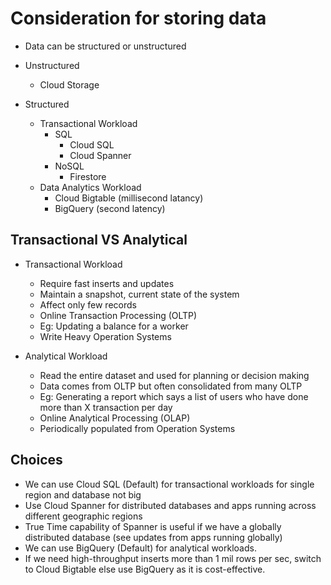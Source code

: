 # Consideration for storing data

- Data can be structured or unstructured

- Unstructured
  - Cloud Storage

- Structured
  - Transactional Workload
    - SQL
      - Cloud SQL
      - Cloud Spanner
    - NoSQL
      - Firestore
  - Data Analytics Workload
    - Cloud Bigtable (millisecond latancy)
    - BigQuery (second latency)

## Transactional VS Analytical

- Transactional Workload
  - Require fast inserts and updates
  - Maintain a snapshot, current state of the system
  - Affect only few records
  - Online Transaction Processing (OLTP)
  - Eg: Updating a balance for a worker
  - Write Heavy Operation Systems

- Analytical Workload
  - Read the entire dataset and used for planning or decision making
  - Data comes from OLTP but often consolidated from many OLTP
  - Eg: Generating a report which says a list of users who have done more than X transaction per day
  - Online Analytical Processing (OLAP)
  - Periodically populated from Operation Systems

## Choices

- We can use Cloud SQL (Default) for transactional workloads for single region and database not big
- Use Cloud Spanner for distributed databases and apps running across different geographic regions
- True Time capability of Spanner is useful if we have a globally distributed database (see updates from apps running globally)
- We can use BigQuery (Default) for analytical workloads.
- If we need high-throughput inserts more than 1 mil rows per sec, switch to Cloud Bigtable else use BigQuery as it is cost-effective.
